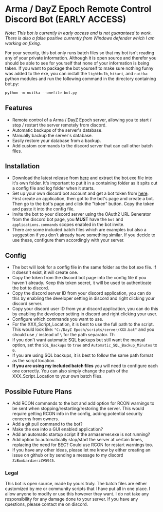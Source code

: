 # Arma / DayZ Epoch Remote Control Discord Bot (EARLY ACCESS)
*Note: This bot is currently in early access and is not guaranteed to work. There is also a false positive currently from Windows defender which I am working on fixing.*

For your security, this bot only runs batch files so that my bot isn't reading any of your private information. Although it is open source and therefor you should be able to see for yourself that none of your information is being taken. If you want to package the bot yourself to make sure nothing funny was added to the exe, you can install the `lightbulb`, `hikari`, and `nuitka` python modules and run the following command in the directory containing bot.py:
~~~py
python -m nuitka --onefile bot.py
~~~

## Features
- Remote control of a Arma / DayZ Epoch server, allowing you to start / stop / restart the server remotely from discord.
- Automatic backups of the server's database.
- Manually backup the server's database.
- Easily restore your database from a backup.
- Add custom commands to the discord server that can call other batch files.

## Installation
- Download the latest release from [here](https://github.com/ZzBombardierzZ/EpochRemote-DiscordBot/archive/refs/heads/main.zip) and extract the bot.exe file into it's own folder. It's important to put it in a containing folder as it spits out a config file and log folder when it starts.
- Set up your own discord bot account and get a bot token from [here](https://discordapp.com/developers/applications/me). First create an application, then got to the bot's page and create a bot. Then go to the bot's page and click the "token" button. Copy the token and paste it into the config file.
- Invite the bot to your discord server using the OAuth2 URL Generator from the discord bot page, you **MUST** have the `bot` and `applications.commands` scopes enabled in the bot invite.
- There are some included batch files which are examples but also a suggestion if you don't already have something similar. If you decide to use these, configure them accordingly with your server.

## Config
- The bot will look for a config file in the same folder as the bot.exe file. If it doesn't exist, it will create one.
- Copy the token from the discord bot page into the config file if you haven't already. Keep this token secret, it will be used to authenticate the bot to discord.
- Copy the discord server ID from your discord application, you can do this by enabling the developer setting in discord and right clicking your discord server.
- Copy your discord user ID from your discord application, you can do this by enabling the developer setting in discord and right clicking your user.
- Configure which commands you want to use.
- For the XXX_Script_Location, it is best to use the full path to the script. This would look like: `"C:/DayZ Epoch/scripts/server/XXX.bat"` and you should use `/` instead of `\` for the path separator. Th
- If you don't want automatic SQL backups but still want the manual option, set the `SQL_Backups` to `true` and `Automatic_SQL_Backup_Minutes` to `0`.
- If you are using SQL backups, it is best to follow the same path format as the script location.
- **If you are using my included batch files** you will need to configure each one correctly. You can also simply change the path of the XXX_Script_Location to your own batch files.


## Possible Future Plans
- Add RCON commands to the bot and add option for RCON warnings to be sent when stopping/restarting/restoring the server. This would require getting RCON info in the config, adding potential security concerns from owners.
- Add a git pull command to the bot?
- Make the exe into a GUI enabled application?
- Add an automatic startup script if the armaserver.exe is not running?
- Add option to automatically stop/start the server at certain times, replacing the need for BEC? Could use RCON for restart warnings too.
- If you have any other ideas, please let me know by either creating an issue on github or by sending a message to my discord `ZzBombardierzZ#5945`.

### Legal
This bot is open source, made by yours truly. The batch files are either customized by me or community scripts that I have put all in one place. I allow anyone to modify or use this however they want. I do not take any responsibility for any damage done to your server. If you have any questions, please contact me on discord.